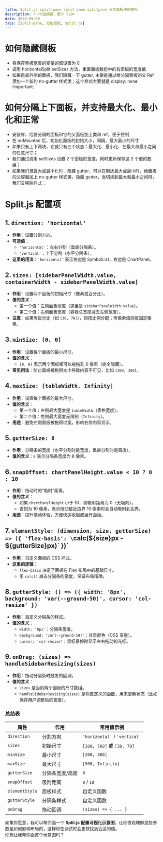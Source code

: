 ```yaml
---
title: Split.js split-pane split pane splitpane 分割面板使用教程
description: <一句话摘要，便于 SEO>
date: 2025-09-09
tags: [split-pane, 分割面板, Split.js]
---
```


# 如何隐藏侧板

- 将保存侧板宽度的变量的值设置为 0
- 调用 horizontalSplit.setSizes 方法，重置面板数组中的有面板的宽度值
- 如果是最外侧的面板，我们隐藏一下 gutter, 主要是通过给分隔面板的父 Ref 添加一个新的 no-gutter 样式类；这个样式主要就是 display: none !important;

# 如何分隔上下面板，并支持最大化、最小化和正常

- 安装库，给要分隔的面板和它的父面板加上类和 ref，便于控制
- 在 onMounted 后，初始化面板的初始大小，间隔，最大最小的尺寸
- 如果只有上下两块，它就只有三个状态：最大化、最小化、在最大和最小之间的任意尺寸；
- 我们通过调用 setSizes 设置 2 个面板的宽度，同时更新保存这 2 个值的数组；
- 如果我们想最大或最小化时，隐藏 gutter，可以在到达最大或最小时，给面板的父容器加上 no-gutter 样式类，隐藏 gutter，当切换到最大和最小之间时，我们又移除样式；

# **Split.js** 配置项

## 1. `direction: 'horizontal'`

- **作用**：设置分割方向。
- **可选值**：
  - `'horizontal'`：左右分割（垂直分隔条）。
  - `'vertical'`：上下分割（水平分隔条）。
- **这里的用法**：`'horizontal'` 表示左边是 SymbolList，右边是 ChartPanel。

## 2. `sizes: [sidebarPanelWidth.value, containerWidth - sidebarPanelWidth.value]`

- **作用**：设置两个面板的初始尺寸（像素或百分比）。
- **值的含义**：
  - 第一个值：左侧面板宽度（这里是 `sidebarPanelWidth.value`）。
  - 第二个值：右侧面板宽度（容器总宽度减去左侧宽度）。
- **注意**：如果传百分比（如 `[30, 70]`），则按比例分配；传像素值则按固定像素。

## 3. `minSize: [0, 0]`

- **作用**：设置每个面板的最小尺寸。
- **值的含义**：
  - `[0, 0]` 表示两个面板都可以被拖到 0 像素（完全隐藏）。
- **常见用法**：防止面板被拖得太小导致内容不可见，比如 `[200, 300]`。

## 4. `maxSize: [tableWidth, Infinity]`

- **作用**：设置每个面板的最大尺寸。
- **值的含义**：
  - 第一个值：左侧最大宽度是 `tableWidth`（表格宽度）。
  - 第二个值：右侧最大宽度无限制（`Infinity`）。
- **用途**：避免左侧面板被拖得过宽，影响右侧内容显示。

## 5. `gutterSize: 8`

- **作用**：分隔条的宽度（水平分割时是宽度，垂直分割时是高度）。
- **值的含义**：`8` 表示分隔条宽度为 8 像素。

## 6. `snapOffset: chartPanelHeight.value < 10 ? 0 : 10`

- **作用**：拖动时的“吸附”距离。
- **值的含义**：
  - 如果 `chartPanelHeight` 小于 10，则吸附距离为 0（无吸附）。
  - 否则为 10 像素，表示拖动接近边界 10 像素时会自动吸附到边界。
- **用途**：提升拖动体验，方便快速收起或展开面板。

## 7. `elementStyle: (dimension, size, gutterSize) => ({ 'flex-basis': \`calc(${size}px - ${gutterSize}px)\` })`

- **作用**：自定义面板的 CSS 样式。
- **这里的逻辑**：
  - `flex-basis` 决定了面板在 Flex 布局中的基础尺寸。
  - 用 `calc()` 减去分隔条的宽度，保证布局精确。

## 8. `gutterStyle: () => ({ width: '8px', background: 'var(--ground-50)', cursor: 'col-resize' })`

- **作用**：自定义分隔条的样式。
- **值的含义**：
  - `width: '8px'`：分隔条宽度。
  - `background: 'var(--ground-50)'`：背景颜色（CSS 变量）。
  - `cursor: 'col-resize'`：鼠标悬停时显示左右拖动的光标。

## 9. `onDrag: (sizes) => handleSidebarResizing(sizes)`

- **作用**：拖动分隔条时触发的回调。
- **值的含义**：
  - `sizes` 是当前两个面板的尺寸数组。
  - `handleSidebarResizing(sizes)` 是你自定义的函数，用来更新状态（比如保存用户调整后的宽度）。

### 总结表

| 属性           | 作用            | 常用值示例                    |
| -------------- | --------------- | ----------------------------- |
| `direction`    | 分割方向        | `'horizontal'` / `'vertical'` |
| `sizes`        | 初始尺寸        | `[300, 700]` 或 `[30, 70]`    |
| `minSize`      | 最小尺寸        | `[200, 300]`                  |
| `maxSize`      | 最大尺寸        | `[500, Infinity]`             |
| `gutterSize`   | 分隔条宽度/高度 | `8`                           |
| `snapOffset`   | 吸附距离        | `0` / `10`                    |
| `elementStyle` | 面板样式        | 自定义函数                    |
| `gutterStyle`  | 分隔条样式      | 自定义函数                    |
| `onDrag`       | 拖动回调        | `(sizes) => { ... }`          |

如果你愿意，我可以帮你画一个 **Split.js 配置可视化示意图**，让你直观理解这些参数是如何影响布局的，这样你在调试时会更快找到合适的值。  
你想让我帮你画这个示意图吗？

